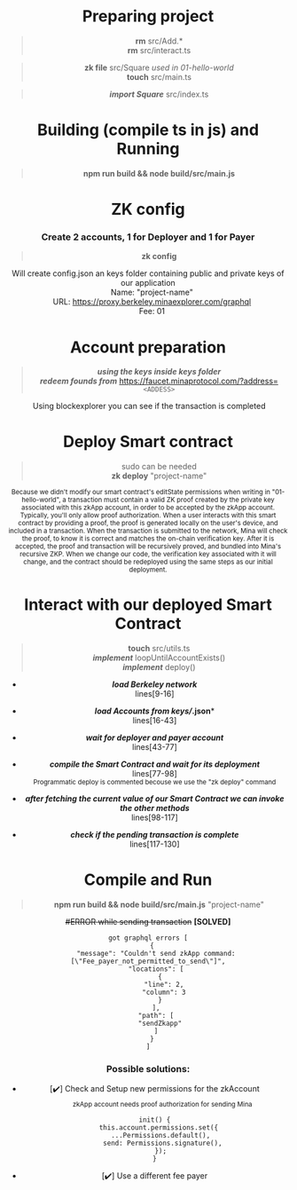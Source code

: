 <center>

# Preparing project
> **rm** src/Add.* \
**rm** src/interact.ts

> **zk file** src/Square *used in 01-hello-world* \
**touch** src/main.ts 

> ***import Square*** src/index.ts 

# Building (compile ts in js) and Running
> **npm run build && node build/src/main.js**

# ZK config
### Create 2 accounts, 1 for Deployer and 1 for Payer
> **zk config**

Will create config.json an keys folder containing public and private keys of our application \
&emsp;Name: "project-name" \
&emsp;URL: https://proxy.berkeley.minaexplorer.com/graphql \
&emsp;Fee: 01

# Account preparation
> ***using the keys inside keys folder*** \
  ***redeem founds from*** https://faucet.minaprotocol.com/?address= ```<ADDESS>```
  
&nbsp;Using blockexplorer you can see if the transaction is completed

# Deploy Smart contract
> sudo can be needed \
  **zk deploy** "project-name" 
<sub>
Because we didn't modify our smart contract's editState permissions when writing in "01-hello-world", a transaction must contain a valid ZK proof created by the private key associated with this zkApp account, in order to be accepted by the zkApp account. Typically, you'll only allow proof authorization. 
When a user interacts with this smart contract by providing a proof, the proof is generated locally on the user's device, and included in a transaction. When the transaction is submitted to the network, Mina will check the proof, to know it is correct and matches the on-chain verification key. After it is accepted, the proof and transaction will be recursively proved, and bundled into Mina's recursive ZKP.
When we change our code, the verification key associated with it will change, and the contract should be redeployed using the same steps as our initial deployment.
</sub>

# Interact with our deployed Smart Contract
> **touch** src/utils.ts \
  ***implement*** loopUntilAccountExists() \
  ***implement*** deploy() 
  
- ***load Berkeley network*** \
  lines[9-16]
- ***load Accounts from keys/*.json*** \
  lines[16-43]
- ***wait for deployer and payer account*** \
  lines[43-77]
- ***compile the Smart Contract and wait for its deployment*** \
  lines[77-98] \
  <sub>
  Programmatic deploy is commented becouse we use the "zk deploy" command
  </sub> 

- ***after fetching the current value of our Smart Contract we can invoke the other methods*** \
  lines[98-117]
- ***check if the pending transaction is complete*** \
  lines[117-130]

# Compile and Run
> **npm run build && node build/src/main.js** "project-name"

~~#ERROR while sending transaction~~ **[SOLVED]**
```
got graphql errors [
  {
    "message": "Couldn't send zkApp command: [\"Fee_payer_not_permitted_to_send\"]",
    "locations": [
      {
        "line": 2,
        "column": 3
      }
    ],
    "path": [
      "sendZkapp"
    ]
  }
]
```
### Possible solutions:
 * [:heavy_check_mark:] Check and Setup new permissions for the zkAccount \
   &emsp;&emsp;<sub>zkApp account needs proof authorization for sending Mina</sub>
   ```
   init() {
     this.account.permissions.set({
       ...Permissions.default(), 
       send: Permissions.signature(),
      });
   }
   ```
 * [:heavy_check_mark:] Use a different fee payer
</center>
